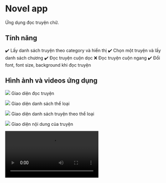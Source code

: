 # Novel app

Ứng dụng đọc truyện chữ.

## Tính năng

:heavy_check_mark: Lấy danh sách truyện theo category và hiển thị
:heavy_check_mark: Chọn một truyện và lấy danh sách chương
:heavy_check_mark: Đọc truyện cuộn dọc
:x: Đọc truyện cuộn ngang
:heavy_check_mark: Đổi font, font size, background khi đọc truyện

## Hình ảnh và videos ứng dụng

![](/assets/images/chapter_detail.png)
Giao diện đọc truyện

![](/assets/images/list_category.png)
Giao diện danh sách thể loại

![](/assets/images/list_story.png)
Giao diện danh sách truyện theo thể loại

![](/assets/images/story_detail.png)
Giao diện nội dung của truyện

![](/assets/videos/video.mp4)